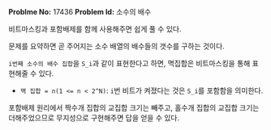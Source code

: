 **Problme No:** 17436
**Problem Id:** 소수의 배수


비트마스킹과 포함배제를 함께 사용해주면 쉽게 풀 수 있다.


문제를 요약하면 곧 주어지는 소수 배열의 배수들의 갯수를 구하는 것이다.


`i번째 소수의 배수 집합`을 `S_i`과 같이 표현한다고 하면, 멱집합은 비트마스킹을 통해 표현해줄 수 있다.


- `멱 집합 = n(1 <= n < 2^N)`: `i`번 비트가 켜졌다는 것은 `S_i`를 포함함을 의미한다.


포함배제 원리에서 짝수개 집합의 교집합 크기는 빼주고, 홀수개 집합의 교집합 크기는 더해주었으므로 무지성으로 구현해주면 답을 얻을 수 있다.



